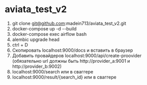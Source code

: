 # aviata_test_v2
1. git clone git@github.com:madein713/aviata_test_v2.git
2. docker-compose up -d --build
3. docker-compose exec airflow bash
4. alembic upgrade head
5. ctrl + D
6. Скопировать localhost:9000/docs и вставить в браузер
7. Добавить провайдеров localhost:9000/api/create-proovider (обязательно url должны быть http://provider_a:9001 и http://provider_b:9002)
8. localhost:9000/search или в сваггере
9. localhost:9000/result/{search_id} или в сваггере
